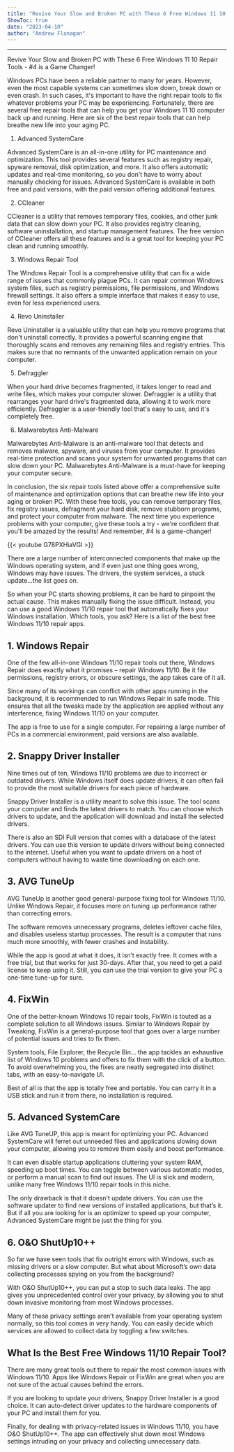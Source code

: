 ```yaml
---
title: "Revive Your Slow and Broken PC with These 6 Free Windows 11 10 Repair Tools - #4 is a Game Changer!"
ShowToc: true 
date: "2023-04-10"
author: "Andrew Flanagan"
---
```

*****
Revive Your Slow and Broken PC with These 6 Free Windows 11 10 Repair Tools - #4 is a Game Changer!

Windows PCs have been a reliable partner to many for years. However, even the most capable systems can sometimes slow down, break down or even crash. In such cases, it's important to have the right repair tools to fix whatever problems your PC may be experiencing. Fortunately, there are several free repair tools that can help you get your Windows 11 10 computer back up and running. Here are six of the best repair tools that can help breathe new life into your aging PC.

1. Advanced SystemCare

Advanced SystemCare is an all-in-one utility for PC maintenance and optimization. This tool provides several features such as registry repair, spyware removal, disk optimization, and more. It also offers automatic updates and real-time monitoring, so you don't have to worry about manually checking for issues. Advanced SystemCare is available in both free and paid versions, with the paid version offering additional features.

2. CCleaner

CCleaner is a utility that removes temporary files, cookies, and other junk data that can slow down your PC. It also provides registry cleaning, software uninstallation, and startup management features. The free version of CCleaner offers all these features and is a great tool for keeping your PC clean and running smoothly.

3. Windows Repair Tool

The Windows Repair Tool is a comprehensive utility that can fix a wide range of issues that commonly plague PCs. It can repair common Windows system files, such as registry permissions, file permissions, and Windows firewall settings. It also offers a simple interface that makes it easy to use, even for less experienced users.

4. Revo Uninstaller

Revo Uninstaller is a valuable utility that can help you remove programs that don't uninstall correctly. It provides a powerful scanning engine that thoroughly scans and removes any remaining files and registry entries. This makes sure that no remnants of the unwanted application remain on your computer.

5. Defraggler

When your hard drive becomes fragmented, it takes longer to read and write files, which makes your computer slower. Defraggler is a utility that rearranges your hard drive's fragmented data, allowing it to work more efficiently. Defraggler is a user-friendly tool that's easy to use, and it's completely free.

6. Malwarebytes Anti-Malware

Malwarebytes Anti-Malware is an anti-malware tool that detects and removes malware, spyware, and viruses from your computer. It provides real-time protection and scans your system for unwanted programs that can slow down your PC. Malwarebytes Anti-Malware is a must-have for keeping your computer secure.

In conclusion, the six repair tools listed above offer a comprehensive suite of maintenance and optimization options that can breathe new life into your aging or broken PC. With these free tools, you can remove temporary files, fix registry issues, defragment your hard disk, remove stubborn programs, and protect your computer from malware. The next time you experience problems with your computer, give these tools a try - we're confident that you'll be amazed by the results! And remember, #4 is a game-changer!

{{< youtube G78PXHiaVGI >}} 



There are a large number of interconnected components that make up the Windows operating system, and if even just one thing goes wrong, Windows may have issues. The drivers, the system services, a stuck update…the list goes on.
 
So when your PC starts showing problems, it can be hard to pinpoint the actual cause. This makes manually fixing the issue difficult. Instead, you can use a good Windows 11/10 repair tool that automatically fixes your Windows installation. Which tools, you ask? Here is a list of the best free Windows 11/10 repair apps.
 
## 1. Windows Repair
 
One of the few all-in-one Windows 11/10 repair tools out there, Windows Repair does exactly what it promises – repair Windows 11/10. Be it file permissions, registry errors, or obscure settings, the app takes care of it all.
 

 
Since many of its workings can conflict with other apps running in the background, it is recommended to run Windows Repair in safe mode. This ensures that all the tweaks made by the application are applied without any interference, fixing Windows 11/10 on your computer.
 
The app is free to use for a single computer. For repairing a large number of PCs in a commercial environment, paid versions are also available.
 
## 2. Snappy Driver Installer
 
Nine times out of ten, Windows 11/10 problems are due to incorrect or outdated drivers. While Windows itself does update drivers, it can often fail to provide the most suitable drivers for each piece of hardware.
 
Snappy Driver Installer is a utility meant to solve this issue. The tool scans your computer and finds the latest drivers to match. You can choose which drivers to update, and the application will download and install the selected drivers.
 
There is also an SDI Full version that comes with a database of the latest drivers. You can use this version to update drivers without being connected to the internet. Useful when you want to update drivers on a host of computers without having to waste time downloading on each one.
 
## 3. AVG TuneUp
 
AVG TuneUp is another good general-purpose fixing tool for Windows 11/10. Unlike Windows Repair, it focuses more on tuning up performance rather than correcting errors.
 
The software removes unnecessary programs, deletes leftover cache files, and disables useless startup processes. The result is a computer that runs much more smoothly, with fewer crashes and instability.
 
While the app is good at what it does, it isn’t exactly free. It comes with a free trial, but that works for just 30-days. After that, you need to get a paid license to keep using it. Still, you can use the trial version to give your PC a one-time tune-up for sure.
 
## 4. FixWin
 
One of the better-known Windows 10 repair tools, FixWin is touted as a complete solution to all Windows issues. Similar to Windows Repair by Tweaking, FixWin is a general-purpose tool that goes over a large number of potential issues and tries to fix them.
 
System tools, File Explorer, the Recycle Bin… the app tackles an exhaustive list of Windows 10 problems and offers to fix them with the click of a button. To avoid overwhelming you, the fixes are neatly segregated into distinct tabs, with an easy-to-navigate UI.
 
Best of all is that the app is totally free and portable. You can carry it in a USB stick and run it from there, no installation is required.
 
## 5. Advanced SystemCare
 
Like AVG TuneUP, this app is meant for optimizing your PC. Advanced SystemCare will ferret out unneeded files and applications slowing down your computer, allowing you to remove them easily and boost performance.
 
It can even disable startup applications cluttering your system RAM, speeding up boot times. You can toggle between various automatic modes, or perform a manual scan to find out issues. The UI is slick and modern, unlike many free Windows 11/10 repair tools in this niche.
 
The only drawback is that it doesn’t update drivers. You can use the software updater to find new versions of installed applications, but that’s it. But if all you are looking for is an optimizer to speed up your computer, Advanced SystemCare might be just the thing for you.
 
## 6. O&O ShutUp10++
 
So far we have seen tools that fix outright errors with Windows, such as missing drivers or a slow computer. But what about Microsoft’s own data collecting processes spying on you from the background?
 
With O&O ShutUp10++, you can put a stop to such data leaks. The app gives you unprecedented control over your privacy, by allowing you to shut down invasive monitoring from most Windows processes.
 
Many of these privacy settings aren’t available from your operating system normally, so this tool comes in very handy. You can easily decide which services are allowed to collect data by toggling a few switches.
 
## What Is the Best Free Windows 11/10 Repair Tool?
 
There are many great tools out there to repair the most common issues with Windows 11/10. Apps like Windows Repair or FixWin are great when you are not sure of the actual causes behind the errors.
 
If you are looking to update your drivers, Snappy Driver Installer is a good choice. It can auto-detect driver updates to the hardware components of your PC and install them for you.
 
Finally, for dealing with privacy-related issues in Windows 11/10, you have O&O ShutUp10++. The app can effectively shut down most Windows settings intruding on your privacy and collecting unnecessary data.



